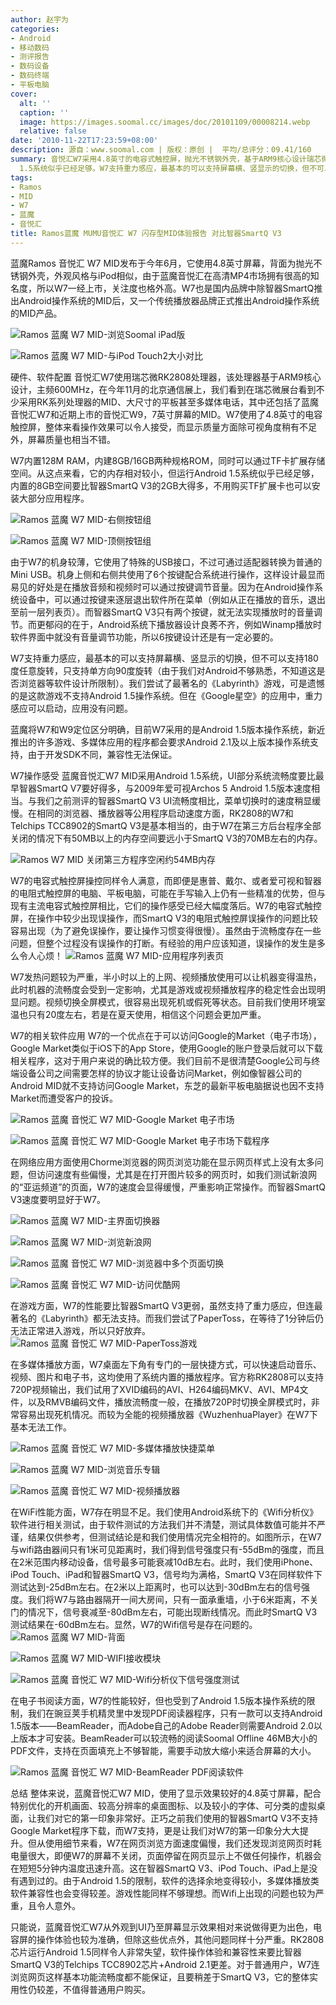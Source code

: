 ```yaml
---
author: 赵宇为
categories:
- Android
- 移动数码
- 测评报告
- 数码设备
- 数码终端
- 平板电脑
cover:
  alt: ''
  caption: ''
  image: https://images.soomal.cc/images/doc/20101109/00008214.webp
  relative: false
date: '2010-11-22T17:23:59+08:00'
description: 源自：www.soomal.com | 版权：原创 |  平均/总评分：09.41/160
summary: 音悦汇W7采用4.8英寸的电容式触控屏，抛光不锈钢外壳，基于ARM9核心设计瑞芯微RK2808处理器，主频600MHz，内置128M RAM，内建8GB/16GB两种规格ROM，同时可以通过TF卡扩展存储空间。它的内存相对较小，但运行Android
  1.5系统似乎已经足够。W7支持重力感应，最基本的可以支持屏幕横、竖显示的切换，但不可以支持180度任意旋转，只支持单方向90度旋转……
tags:
- Ramos
- MID
- W7
- 蓝魔
- 音悦汇
title: Ramos蓝魔 MUMU音悦汇 W7 闪存型MID体验报告 对比智器SmartQ V3
---
```


蓝魔Ramos 音悦汇 W7 MID发布于今年6月，它使用4.8英寸屏幕，背面为抛光不锈钢外壳，外观风格与iPod相似，由于蓝魔音悦汇在高清MP4市场拥有很高的知名度，所以W7一经上市，关注度也格外高。W7也是国内品牌中除智器SmartQ推出Android操作系统的MID后，又一个传统播放器品牌正式推出Android操作系统的MID产品。


![Ramos 蓝魔 W7 MID-浏览Soomal iPad版](https://images.soomal.cc/images/doc/20101109/00008213.webp)




![Ramos 蓝魔 W7 MID-与iPod Touch2大小对比](https://images.soomal.cc/images/doc/20101109/00008202.webp)




硬件、软件配置
音悦汇W7使用瑞芯微RK2808处理器，该处理器基于ARM9核心设计，主频600MHz，在今年11月的北京通信展上，我们看到在瑞芯微展台看到不少采用RK系列处理器的MID、大尺寸的平板甚至多媒体电话，其中还包括了蓝魔音悦汇W7和近期上市的音悦汇W9，7英寸屏幕的MID。W7使用了4.8英寸的电容触控屏，整体来看操作效果可以令人接受，而显示质量方面除可视角度稍有不足外，屏幕质量也相当不错。

W7内置128M RAM，内建8GB/16GB两种规格ROM，同时可以通过TF卡扩展存储空间。从这点来看，它的内存相对较小，但运行Android 1.5系统似乎已经足够，内置的8GB空间要比智器SmartQ V3的2GB大得多，不用购买TF扩展卡也可以安装大部分应用程序。

![Ramos 蓝魔 W7 MID-右侧按钮组](https://images.soomal.cc/images/doc/20101109/00008204.webp)




![Ramos 蓝魔 W7 MID-顶侧按钮组](https://images.soomal.cc/images/doc/20101109/00008205.webp)




由于W7的机身较薄，它使用了特殊的USB接口，不过可通过适配器转换为普通的Mini USB。机身上侧和右侧共使用了6个按键配合系统进行操作，这样设计最显而易见的好处是在播放音频和视频时可以通过按键调节音量。因为在Android操作系统设备中，可以通过按键来逐层退出软件所在菜单（例如从正在播放的音乐，退出至前一层列表页）。而智器SmartQ V3只有两个按键，就无法实现播放时的音量调节。而更郁闷的在于，Android系统下播放器设计良莠不齐，例如Winamp播放时软件界面中就没有音量调节功能，所以6按键设计还是有一定必要的。


W7支持重力感应，最基本的可以支持屏幕横、竖显示的切换，但不可以支持180度任意旋转，只支持单方向90度旋转（由于我们对Android不够熟悉，不知道这是否浏览器等软件设计所限制）。我们尝试了最著名的《Labyrinth》游戏，可是遗憾的是这款游戏不支持Android 1.5操作系统。但在《Google星空》的应用中，重力感应可以启动，应用没有问题。

蓝魔将W7和W9定位区分明确，目前W7采用的是Android 1.5版本操作系统，新近推出的许多游戏、多媒体应用的程序都会要求Android 2.1及以上版本操作系统支持，由于开发SDK不同，兼容性无法保证。


W7操作感受
蓝魔音悦汇W7 MID采用Android 1.5系统，UI部分系统流畅度要比最早智器SmartQ V7要好得多，与2009年爱可视Archos 5 Android 1.5版本速度相当。与我们之前测评的智器SmartQ V3 UI流畅度相比，菜单切换时的速度稍显缓慢。在相同的浏览器、播放器等公用程序启动速度方面，RK2808的W7和Telchips TCC8902的SmartQ V3是基本相当的，由于W7在第三方后台程序全部关闭的情况下有50MB以上的内存空间要远小于SmartQ V3的70MB左右的内存。

![Ramos W7 MID 关闭第三方程序空闲约54MB内存](https://images.soomal.cc/images/doc/20101122/00008302.webp)




W7的电容式触控屏操控同样令人满意，而即便是惠普、戴尔、或者爱可视和智器的电阻式触控屏的电脑、平板电脑，可能在手写输入上仍有一些精准的优势，但与现有主流电容式触控屏相比，它们的操作感受已经大幅度落后。W7的电容式触控屏，在操作中较少出现误操作，而SmartQ V3的电阻式触控屏误操作的问题比较容易出现（为了避免误操作，要让操作习惯变得很慢）。虽然由于流畅度存在一些问题，但整个过程没有误操作的打断。有经验的用户应该知道，误操作的发生是多么令人心烦！
![Ramos 蓝魔 W7 MID-应用程序列表页](https://images.soomal.cc/images/doc/20101122/00008290.webp)




W7发热问题较为严重，半小时以上的上网、视频播放使用可以让机器变得温热，此时机器的流畅度会受到一定影响，尤其是游戏或视频播放程序的稳定性会出现明显问题。视频切换全屏模式，很容易出现死机或假死等状态。目前我们使用环境室温也只有20度左右，若是在夏天使用，相信这个问题会更加严重。

W7的相关软件应用
W7的一个优点在于可以访问Google的Market（电子市场），Google Market类似于iOS下的App Store，使用Google的账户登录后就可以下载相关程序，这对于用户来说的确比较方便。我们目前不是很清楚Google公司与终端设备公司之间需要怎样的协议才能让设备访问Market，例如像智器公司的Android MID就不支持访问Google Market，东芝的最新平板电脑据说也因不支持Market而遭受客户的投诉。

![Ramos 蓝魔 音悦汇 W7 MID-Google Market 电子市场](https://images.soomal.cc/images/doc/20101122/00008287.webp)




![Ramos 蓝魔 音悦汇 W7 MID-Google Market 电子市场下载程序](https://images.soomal.cc/images/doc/20101122/00008288.webp)




在网络应用方面使用Chorme浏览器的网页浏览功能在显示网页样式上没有太多问题，但访问速度有些偏慢，尤其是在打开图片较多的网页时，如我们测试新浪网的“亚运频道”的页面，W7的速度会显得缓慢，严重影响正常操作。而智器SmartQ V3速度要明显好于W7。

![Ramos 蓝魔 W7 MID-主界面切换器](https://images.soomal.cc/images/doc/20101109/00008217.webp)




![Ramos 蓝魔 W7 MID-浏览新浪网](https://images.soomal.cc/images/doc/20101122/00008291.webp)




![Ramos 蓝魔 音悦汇 W7 MID-浏览器中多个页面切换](https://images.soomal.cc/images/doc/20101122/00008304.webp)




![Ramos 蓝魔 音悦汇 W7 MID-访问优酷网](https://images.soomal.cc/images/doc/20101122/00008305.webp)




在游戏方面，W7的性能要比智器SmartQ V3更弱，虽然支持了重力感应，但连最著名的《Labyrinth》都无法支持。而我们尝试了PaperToss，在等待了1分钟后仍无法正常进入游戏，所以只好放弃。
![Ramos 蓝魔 音悦汇 W7 MID-PaperToss游戏](https://images.soomal.cc/images/doc/20101122/00008301.webp)




在多媒体播放方面，W7桌面左下角有专门的一层快捷方式，可以快速启动音乐、视频、图片和电子书，这均使用了系统内置的播放程序。官方称RK2808可以支持720P视频输出，我们试用了XVID编码的AVI、H264编码MKV、AVI、MP4文件，以及RMVB编码文件，播放流畅度一般，在播放720P时切换全屏模式时，非常容易出现死机情况。而较为全能的视频播放器《WuzhenhuaPlayer》在W7下基本无法工作。

![Ramos 蓝魔 音悦汇 W7 MID-多媒体播放快捷菜单](https://images.soomal.cc/images/doc/20101122/00008286.webp)




![Ramos 蓝魔 W7 MID-浏览音乐专辑](https://images.soomal.cc/images/doc/20101109/00008219.webp)




![Ramos 蓝魔 音悦汇 W7 MID-视频播放器](https://images.soomal.cc/images/doc/20101122/00008303.webp)




在WiFi性能方面，W7存在明显不足。我们使用Android系统下的《Wifi分析仪》软件进行相关测试，由于软件测试的方法我们并不清楚，测试具体数值可能并不严谨，结果仅供参考，但测试结论是和我们使用情况完全相符的。如图所示，在W7与wifi路由器间只有1米可见距离时，我们得到信号强度只有-55dBm的强度，而且在2米范围内移动设备，信号最多可能衰减10dB左右。此时，我们使用iPhone、iPod Touch、iPad和智器SmartQ V3，信号均为满格，SmartQ V3在同样软件下测试达到-25dBm左右。在2米以上距离时，也可以达到-30dBm左右的信号强度。我们将W7与路由器隔开一间大房间，只有一面承重墙，小于6米距离，不关门的情况下，信号衰减至-80dBm左右，可能出现断线情况。而此时SmartQ V3测试结果在-60dBm左右。显然，W7的Wifi信号是存在问题的。
![Ramos 蓝魔 W7 MID-背面](https://images.soomal.cc/images/doc/20101109/00008206.webp)




![Ramos 蓝魔 W7 MID-WIFI接收模块](https://images.soomal.cc/images/doc/20101109/00008212.webp)




![Ramos 蓝魔 音悦汇 W7 MID-Wifi分析仪下信号强度测试](https://images.soomal.cc/images/doc/20101122/00008299.webp)




在电子书阅读方面，W7的性能较好，但也受到了Android 1.5版本操作系统的限制，我们在豌豆荚手机精灵里中发现PDF阅读器程序，只有一款可以支持Android 1.5版本――BeamReader，而Adobe自己的Adobe Reader则需要Android 2.0以上版本才可安装。BeamReader可以较流畅的阅读Soomal Offline 46MB大小的PDF文件，支持在页面填充上不够智能，需要手动放大缩小来适合屏幕的大小。

![Ramos 蓝魔 音悦汇 W7 MID-BeamReader PDF阅读软件](https://images.soomal.cc/images/doc/20101122/00008300.webp)




总结
整体来说，蓝魔音悦汇W7 MID，使用了显示效果较好的4.8英寸屏幕，配合特别优化的开机画面、较高分辨率的桌面图标、以及较小的字体、可分类的虚拟桌面，让我们对它的第一印象非常好。正巧之前我们使用的智器SmartQ V3不支持Google Market程序下载，而W7支持，更是让我们对W7的第一印象分大大提升。但从使用细节来看，W7在网页浏览方面速度偏慢，我们还发现浏览网页时耗电量很大，即便W7的屏幕不关闭，页面停留在网页显示上不做任何操作，机器会在短短5分钟内温度迅速升高。这在智器SmartQ V3、iPod Touch、iPad上是没有遇到过的。由于Android 1.5的限制，软件的选择余地变得较小，多媒体播放类软件兼容性也会变得较差。游戏性能同样不够理想。而Wifi上出现的问题也较为严重，且令人意外。

只能说，蓝魔音悦汇W7从外观到UI乃至屏幕显示效果相对来说做得更为出色，电容屏的操作体验也较为准确，但除这些优点外，其他问题同样十分严重。RK2808芯片运行Android 1.5同样令人非常失望，软件操作体验和兼容性来要比智器SmartQ V3的Telchips TCC8902芯片+Android 2.1更差。对于普通用户，W7连浏览网页这样基本功能流畅度都不能保证，且要稍差于SmartQ V3，它的整体实用性仍较差，不值得普通用户购买。